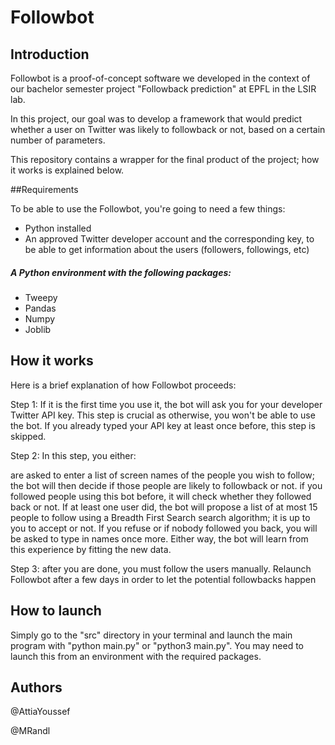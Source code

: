 # Followbot

## Introduction

Followbot is a proof-of-concept software we developed in the context of our bachelor semester project "Followback prediction" at EPFL in the LSIR lab.

In this project, our goal was to develop a framework that would predict whether a user on Twitter was likely to followback or not, based on a certain number of parameters.

This repository contains a wrapper for the final product of the project; how it works is explained below.

##Requirements

To be able to use the Followbot, you're going to need a few things:
- Python installed
- An approved Twitter developer account and the corresponding key, to be able to get information about the users (followers, followings, etc)

##### A Python environment with the following packages:

- Tweepy
- Pandas
- Numpy
- Joblib
## How it works

Here is a brief explanation of how Followbot proceeds:

Step 1: If it is the first time you use it, the bot will ask you for your developer Twitter API key. This step is crucial as otherwise, you won't be able to use the bot. If you already typed your API key at least once before, this step is skipped.

Step 2: In this step, you either:

are asked to enter a list of screen names of the people you wish to follow; the bot will then decide if those people are likely to followback or not.
if you followed people using this bot before, it will check whether they followed back or not. If at least one user did, the bot will propose a list of at most 15 people to follow using a Breadth First Search search algorithm; it is up to you to accept or not. If you refuse or if nobody followed you back, you will be asked to type in names once more. Either way, the bot will learn from this experience by fitting the new data.

Step 3: after you are done, you must follow the users manually. Relaunch Followbot after a few days in order to let the potential followbacks happen


## How to launch

Simply go to the "src" directory in your terminal and launch the main program with "python main.py" or "python3 main.py". You may need to launch this from an environment with the required packages.

## Authors
@AttiaYoussef

@MRandl
